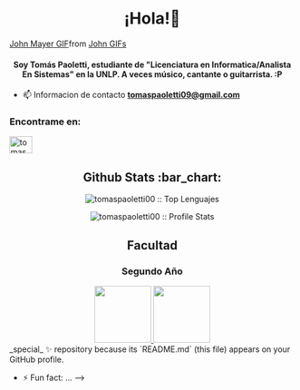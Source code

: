 <h1 align="center">¡Hola!👋</h1>
<p align="center">
  <div class="tenor-gif-embed" data-postid="10641209" data-share-method="host" data-aspect-ratio="2.08333" data-width="100%"><a href="https://tenor.com/view/john-mayer-johnmayer-guitar-gif-10641209">John Mayer GIF</a>from <a href="https://tenor.com/search/john-gifs">John GIFs</a></div> <script type="text/javascript" async src="https://tenor.com/embed.js"></script>
</p>
<h4 align="center">Soy Tomás Paoletti, estudiante de "Licenciatura en Informatica/Analista En Sistemas" en la UNLP. A veces músico, cantante o guitarrista. :P  </h4>

- 📫 Informacion de contacto **tomaspaoletti09@gmail.com**

  </div>

<h3>Encontrame en:</h3>
<p align="left">
<a href="https://www.instagram.com/tomas.paoletti/" target="blank"><img align="center" src="https://raw.githubusercontent.com/rahuldkjain/github-profile-readme-generator/master/src/images/icons/Social/instagram.svg" alt="tomaspaoletti00" height="30" width="40" /></a>
</p>

<h2 align="center">Github Stats :bar_chart:</h2>

<p align="center" height="100px" ><img src="https://github-readme-stats.vercel.app/api/top-langs/?username=tomaspaoletti00&langs_count=10&theme=dark&layout=compact" alt="tomaspaoletti00 :: Top Lenguajes" /></p>

<p align="center" height="100px" ><img src="https://github-readme-stats.vercel.app/api?username=tomaspaoletti00&show_icons=true&theme=dark" alt="tomaspaoletti00 :: Profile Stats" /></p>

<h2 align="center">Facultad</h2>

<div align="center">
    <h3>Segundo Año</h3>
    <a href="https://github.com/tomaspaoletti00/Ing-Software-1">
      <img height="100px" src="https://github-readme-stats.vercel.app/api/pin/?username=tomaspaoletti00&repo=Ing-Software-1&theme=dark" />
    </a>  
    <a href="https://github.com/tomaspaoletti00/DBD">
      <img height="100px" src="https://github-readme-stats.vercel.app/api/pin/?username=tomaspaoletti00&repo=DBD&theme=dark" />
    </a> 
      </a>
 </div> _special_ ✨ repository because its `README.md` (this file) appears on your GitHub profile.


- ⚡ Fun fact: ...
-->

